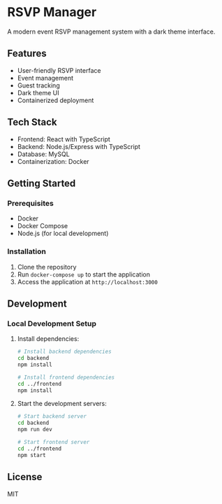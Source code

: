 # RSVP Manager

A modern event RSVP management system with a dark theme interface.

## Features

- User-friendly RSVP interface
- Event management
- Guest tracking
- Dark theme UI
- Containerized deployment

## Tech Stack

- Frontend: React with TypeScript
- Backend: Node.js/Express with TypeScript
- Database: MySQL
- Containerization: Docker

## Getting Started

### Prerequisites

- Docker
- Docker Compose
- Node.js (for local development)

### Installation

1. Clone the repository
2. Run `docker-compose up` to start the application
3. Access the application at `http://localhost:3000`

## Development

### Local Development Setup

1. Install dependencies:
   ```bash
   # Install backend dependencies
   cd backend
   npm install

   # Install frontend dependencies
   cd ../frontend
   npm install
   ```

2. Start the development servers:
   ```bash
   # Start backend server
   cd backend
   npm run dev

   # Start frontend server
   cd ../frontend
   npm start
   ```

## License

MIT 